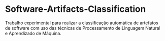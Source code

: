 # Software-Artifacts-Classification
Trabalho experimental para realizar a classificação automática de artefatos de software com uso das técnicas de Processamento de Linguagem Natural e Aprendizado de Máquina.
